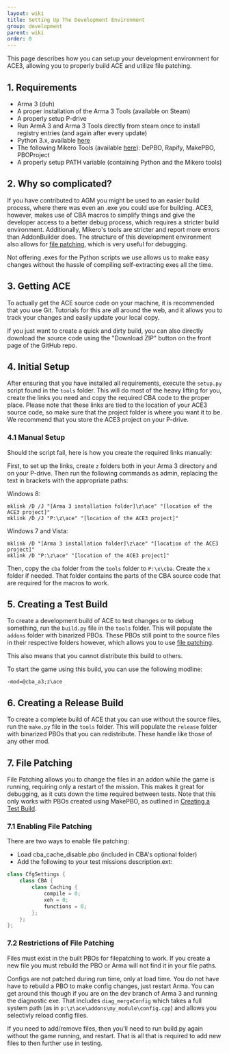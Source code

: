 ```yaml
---
layout: wiki
title: Setting Up The Development Environment
group: development
parent: wiki
order: 0
---
```


This page describes how you can setup your development environment for ACE3, allowing you to properly build ACE and utilize file patching.


## 1. Requirements

- Arma 3 (duh)
- A proper installation of the Arma 3 Tools (available on Steam)
- A properly setup P-drive
- Run ArmA 3 and Arma 3 Tools directly from steam once to install registry entries (and again after every update)
- Python 3.x, available [here](http://www.python.org)
- The following Mikero Tools (available [here](https://dev.withsix.com/projects/mikero-pbodll/files)): DePBO, Rapify, MakePBO, PBOProject
- A properly setup PATH variable (containing Python and the Mikero tools)


## 2. Why so complicated?

If you have contributed to AGM you might be used to an easier build process, where there was even an .exe you could use for building. ACE3, however, makes use of CBA macros to simplify things and give the developer access to a better debug process, which requires a stricter build environment. Additionally, Mikero's tools are stricter and report more errors than AddonBuilder does. The structure of this development environment also allows for [file patching](#file-patching), which is very useful for debugging.

Not offering .exes for the Python scripts we use allows us to make easy changes without the hassle of compiling self-extracting exes all the time.


## 3. Getting ACE

To actually get the ACE source code on your machine, it is recommended that you use Git. Tutorials for this are all around the web, and it allows you to track your changes and easily update your local copy.

If you just want to create a quick and dirty build, you can also directly download the source code using the "Download ZIP" button on the front page of the GitHub repo.


## 4. Initial Setup

After ensuring that you have installed all requirements, execute the `setup.py` script found in the `tools` folder. This will do most of the heavy lifting for you, create the links you need and copy the required CBA code to the proper place. Please note that these links are tied to the location of your ACE3 source code, so make sure that the project folder is where you want it to be. We recommend that you store the ACE3 project on your P-drive.

### 4.1 Manual Setup

Should the script fail, here is how you create the required links manually:

First, to set up the links, create `z` folders both in your Arma 3 directory and on your P-drive. Then run the following commands as admin, replacing the text in brackets with the appropriate paths:

Windows 8:

```
mklink /D /J "[Arma 3 installation folder]\z\ace" "[location of the ACE3 project]"
mklink /D /J "P:\z\ace" "[location of the ACE3 project]"
```

Windows 7 and Vista:

```
mklink /D "[Arma 3 installation folder]\z\ace" "[location of the ACE3 project]"
mklink /D "P:\z\ace" "[location of the ACE3 project]"
```

Then, copy the `cba` folder from the `tools` folder to `P:\x\cba`. Create the `x` folder if needed. That folder contains the parts of the CBA source code that are required for the macros to work.


## 5. Creating a Test Build

To create a development build of ACE to test changes or to debug something, run the `build.py` file in the `tools` folder. This will populate the `addons` folder with binarized PBOs. These PBOs still point to the source files in their respective folders however, which allows you to use [file patching](#file-patching).

This also means that you cannot distribute this build to others.

To start the game using this build, you can use the following modline:

```
-mod=@cba_a3;z\ace
```


## 6. Creating a Release Build

To create a complete build of ACE that you can use without the source files, run the `make.py` file in the `tools` folder. This will populate the `release` folder with binarized PBOs that you can redistribute. These handle like those of any other mod.


## 7. File Patching

File Patching allows you to change the files in an addon while the game is running, requiring only a restart of the mission. This makes it great for debugging, as it cuts down the time required between tests. Note that this only works with PBOs created using MakePBO, as outlined in [Creating a Test Build](#creating-a-test-build).

### 7.1 Enabling File Patching

There are two ways to enable file patching:
- Load cba_cache_disable.pbo (included in CBA's optional folder)
- Add the following to your test missions description.ext:

```c++
class CfgSettings {
    class CBA {
        class Caching {
            compile = 0;
            xeh = 0;
            functions = 0;
        };
    };
};
```

### 7.2 Restrictions of File Patching

Files must exist in the built PBOs for filepatching to work. If you create a new file you must rebuild the PBO or Arma will not find it in your file paths.

Configs are not patched during run time, only at load time. You do not have have to rebuild a PBO to make config changes, just restart Arma. You can get around this though if you are on the dev branch of Arma 3 and running the diagnostic exe. That includes `diag_mergeConfig` which takes a full system path (as in `p:\z\ace\addons\my_module\config.cpp`) and allows you selectivly reload config files.

If you need to add/remove files, then you'll need to run build.py again without the game running, and restart. That is all that is required to add new files to then further use in testing.
